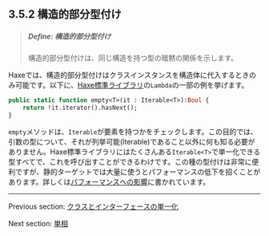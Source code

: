 ## 3.5.2 構造的部分型付け

> ##### Define: 構造的部分型付け
>
> 構造的部分型付けは、同じ構造を持つ型の暗黙の関係を示します。

Haxeでは、構造的部分型付けはクラスインスタンスを構造体に代入するときのみ可能です。以下に、[Haxe標準ライブラリ](std.md)の`Lambda`の一部の例を挙げます。

```haxe
public static function empty<T>(it : Iterable<T>):Bool {
	return !it.iterator().hasNext();
}
```

`empty`メソッドは、`Iterable`が要素を持つかをチェックします。この目的では、引数の型について、それが列挙可能(Iterable)であること以外に何も知る必要がありません。Haxe標準ライブラリにはたくさんある`Iterable<T>`で単一化できる型すべてで、これを呼び出すことができるわけです。この種の型付けは非常に便利ですが、静的ターゲットでは大量に使うとパフォーマンスの低下を招くことがあります。詳しくは[パフォーマンスへの影響](types-structure-performance.md)に書かれています。

---

Previous section: [クラスとインターフェースの単一化](type-system-unification-between-classes-and-interfaces.md)

Next section: [単相](type-system-monomorphs.md)